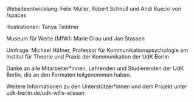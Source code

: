 Websiteentwicklung: Felix Müller, Robert Schnüll und Andi Rueckl von /spaces

Illustrationen: Tanya Teibtner

Museum für Werte (MfW): Marie Grau und Jan Stassen

Umfrage: Michael Häfner, Professor für Kommunikationspsychologie am Institut für Theorie und Praxis der Kommunikation der UdK Berlin

Danke an alle Mitarbeiter*innen, Lehrenden und Studierenden der UdK Berlin, die an den Formaten teilgenommen haben.

Weitere Informationen zu den Unterstützer*innen und dem Projekt unter udk-berlin.de/udk-wills-wissen